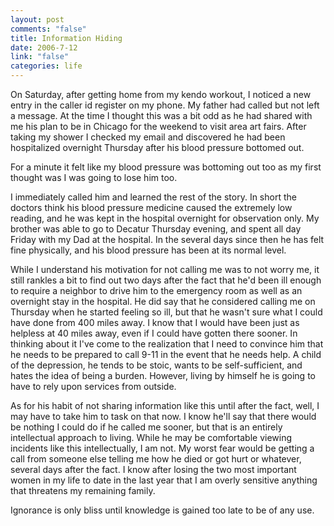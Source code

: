 ```yaml
--- 
layout: post
comments: "false"
title: Information Hiding
date: 2006-7-12
link: "false"
categories: life
---
```

On Saturday, after getting home from my kendo workout, I noticed a new entry in the caller id register on my phone. My father had called but not left a message. At the time I thought this was a bit odd as he had shared with me his plan to be in Chicago for the weekend to visit area art fairs. After taking my shower I checked my email and discovered he had been hospitalized overnight Thursday after his blood pressure bottomed out.

For a minute it felt like my blood pressure was bottoming out too as my first thought was I was going to lose him too.

I immediately called him and learned the rest of the story. In short the doctors think his blood pressure medicine caused the extremely low reading, and he was kept in the hospital overnight for observation only. My brother was able to go to Decatur Thursday evening, and spent all day Friday with my Dad at the hospital. In the several days since then he has felt fine physically, and his blood pressure has been at its normal level.

While I understand his motivation for not calling me was to not worry me, it still rankles a bit to find out two days after the fact that he'd been ill enough to require a neighbor to drive him to the emergency room as well as an overnight stay in the hospital. He did say that he considered calling me on Thursday when he started feeling so ill, but that he wasn't sure what I could have done from 400 miles away. I know that I would have been just as helpless at 40 miles away, even if I could have gotten there sooner. In thinking about it I've come to the realization that I need to convince him that he needs to be prepared to call 9-11 in the event that he needs help. A child of the depression, he tends to be stoic, wants to be self-sufficient, and hates the idea of being a burden. However, living by himself he is going to have to rely upon services from outside.

As for his habit of not sharing information like this until after the fact, well, I may have to take him to task on that now. I know he'll say that there would be nothing I could do if he called me sooner, but that is an entirely intellectual approach to living. While he may be comfortable viewing incidents like this intellectually, I am not. My worst fear would be getting a call from someone else telling me how he died or got hurt or whatever, several days after the fact. I know after losing the two most important women in my life to date in the last year that I am overly sensitive anything that threatens my remaining family.

Ignorance is only bliss until knowledge is gained too late to be of any use.
